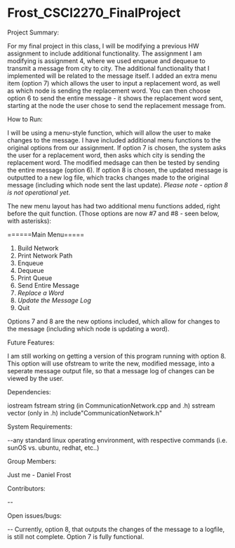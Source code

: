 # Frost_CSCI2270_FinalProject

Project Summary:

For my final project in this class, I will be modifying a previous HW assignment to include additional functionality. 
The assignment I am modifying is assignment 4, where we used enqueue and dequeue to transmit a message from city to city. 
The additional functionality that I implemented will be related to the message itself.
I added an extra menu item (option 7) which allows the user to input a replacement word, as well as which node is sending the replacement word.
You can then choose option 6 to send the entire message - it shows the replacement word sent, starting at the node the user chose to send the replacement message from. 

How to Run:

I will be using a menu-style function, which will allow the user to make changes to the message. 
I have included additional menu functions to the original options from our assignment.
If option 7 is chosen, the system asks the user for a replacement word, then asks which city is sending the replacement word.
The modified medsage can then be tested by sending the entire message (option 6).
If option 8 is chosen, the updated message is outputted to a new log file, which tracks changes made to the original message (including which node sent the last update).
*Please note - option 8 is not operational yet.*


The new menu layout has had two additional menu functions added, right before the quit function. (Those options are now #7 and #8 - seen below, with asterisks):

======Main Menu=====
1. Build Network
2. Print Network Path
3. Enqueue
4. Dequeue
5. Print Queue
6. Send Entire Message
7. *Replace a Word*
8. *Update the Message Log*   
9. Quit

Options 7 and 8 are the new options included, which allow for changes to the message (including which node is updating a word).


Future Features:

I am still working on getting a version of this program running with option 8. This option will use ofstream to write the new, modified message,
into a seperate message output file, so that a message log of changes can be viewed by the user. 



Dependencies:

iostream
fstream
string (in CommunicationNetwork.cpp and .h)
sstream
vector (only in .h)
include"CommunicationNetwork.h"


System Requirements:

--any standard linux operating environment, with respective commands (i.e. sunOS vs. ubuntu, redhat, etc..)

Group Members:

Just me - Daniel Frost

Contributors:

--

Open issues/bugs:

-- Currently, option 8, that outputs the changes of the message to a logfile, is still not complete. Option 7 is fully functional. 


